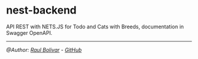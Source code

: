 # nest-backend

API REST with NETS.JS for Todo and Cats with Breeds, documentation in Swagger OpenAPI.

---
*@Author: [Raul Bolivar](https://rasysbox.com) - [GitHub](https://github.com/raulrobinson/nest-backend)*
